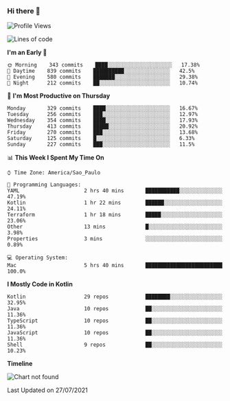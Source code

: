 ### Hi there 👋

<!--
**fernandonogueira/fernandonogueira** is a ✨ _special_ ✨ repository because its `README.md` (this file) appears on your GitHub profile.

Here are some ideas to get you started:

- 🔭 I’m currently working on ...
- 🌱 I’m currently learning ...
- 👯 I’m looking to collaborate on ...
- 🤔 I’m looking for help with ...
- 💬 Ask me about ...
- 📫 How to reach me: ...
- 😄 Pronouns: ...
- ⚡ Fun fact: ...
-->

<!--START_SECTION:waka-->
![Profile Views](http://img.shields.io/badge/Profile%20Views-1-blue)

![Lines of code](https://img.shields.io/badge/From%20Hello%20World%20I%27ve%20Written-465461%20lines%20of%20code-blue)

**I'm an Early 🐤** 

```text
🌞 Morning    343 commits    ████░░░░░░░░░░░░░░░░░░░░░   17.38% 
🌆 Daytime    839 commits    ██████████░░░░░░░░░░░░░░░   42.5% 
🌃 Evening    580 commits    ███████░░░░░░░░░░░░░░░░░░   29.38% 
🌙 Night      212 commits    ██░░░░░░░░░░░░░░░░░░░░░░░   10.74%

```
📅 **I'm Most Productive on Thursday** 

```text
Monday       329 commits    ████░░░░░░░░░░░░░░░░░░░░░   16.67% 
Tuesday      256 commits    ███░░░░░░░░░░░░░░░░░░░░░░   12.97% 
Wednesday    354 commits    ████░░░░░░░░░░░░░░░░░░░░░   17.93% 
Thursday     413 commits    █████░░░░░░░░░░░░░░░░░░░░   20.92% 
Friday       270 commits    ███░░░░░░░░░░░░░░░░░░░░░░   13.68% 
Saturday     125 commits    █░░░░░░░░░░░░░░░░░░░░░░░░   6.33% 
Sunday       227 commits    ███░░░░░░░░░░░░░░░░░░░░░░   11.5%

```


📊 **This Week I Spent My Time On** 

```text
⌚︎ Time Zone: America/Sao_Paulo

💬 Programming Languages: 
YAML                     2 hrs 40 mins       ███████████░░░░░░░░░░░░░░   47.19% 
Kotlin                   1 hr 22 mins        ██████░░░░░░░░░░░░░░░░░░░   24.11% 
Terraform                1 hr 18 mins        █████░░░░░░░░░░░░░░░░░░░░   23.06% 
Other                    13 mins             █░░░░░░░░░░░░░░░░░░░░░░░░   3.98% 
Properties               3 mins              ░░░░░░░░░░░░░░░░░░░░░░░░░   0.89%

💻 Operating System: 
Mac                      5 hrs 40 mins       █████████████████████████   100.0%

```

**I Mostly Code in Kotlin** 

```text
Kotlin                   29 repos            ████████░░░░░░░░░░░░░░░░░   32.95% 
Java                     10 repos            ██░░░░░░░░░░░░░░░░░░░░░░░   11.36% 
TypeScript               10 repos            ██░░░░░░░░░░░░░░░░░░░░░░░   11.36% 
JavaScript               10 repos            ██░░░░░░░░░░░░░░░░░░░░░░░   11.36% 
Shell                    9 repos             ██░░░░░░░░░░░░░░░░░░░░░░░   10.23%

```


**Timeline**

![Chart not found](https://raw.githubusercontent.com/fernandonogueira/fernandonogueira/master/charts/bar_graph.png) 


 Last Updated on 27/07/2021
<!--END_SECTION:waka-->
